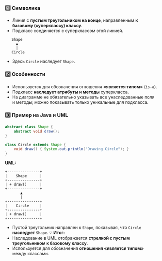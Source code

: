 ### 1️⃣ Символика
- Линия с **пустым треугольником на конце**, направленным **к базовому (суперклассу) классу**.
- Подкласс соединяется с суперклассом этой линией.
```
   Shape
     ▲
     |
   Circle
```
- Здесь `Circle` наследует `Shape`.
### 2️⃣ Особенности
- Используется для обозначения отношения **«является типом»** (`is-a`).
- Подкласс **наследует атрибуты и методы** суперкласса.
- На диаграмме не обязательно указывать все унаследованные поля и методы; можно показывать только уникальные для подкласса.
### 3️⃣ Пример на Java и UML
```java
abstract class Shape {
    abstract void draw();
}

class Circle extends Shape {
    void draw() { System.out.println("Drawing Circle"); }
}
```
**UML:**
```
+---------------+
|    Shape      |
+---------------+
| + draw()      |
+---------------+
       ▲
       |
+---------------+
|    Circle     |
+---------------+
| + draw()      |
+---------------+
```
- Пустой треугольник направлен к `Shape`, показывая, что `Circle` **наследует** `Shape`.
💡 **Итог:**
- Наследование в UML отображается **стрелкой с пустым треугольником к базовому классу**.
- Используется для обозначения **отношения «является типом»** между классами.